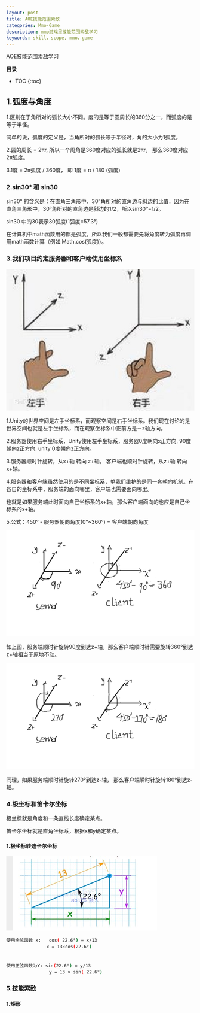```yaml
---
layout: post
title: AOE技能范围索敌
categories: Mmo-Game
description: mmo游戏里技能范围索敌学习
keywords: skill，scope, mmo，game
---
```


AOE技能范围索敌学习

**目录**

* TOC
{:toc}

## 1.弧度与角度

1.区别在于角所对的弧长大小不同。度的是等于圆周长的360分之一，而弧度的是等于半径。

简单的说，弧度的定义是，当角所对的弧长等于半径时，角的大小为1弧度。

2.圆的周长 = 2πr, 所以一个周角是360度对应的弧长就是2πr， 那么360度对应2π弧度。

3.1度 = 2π弧度 / 360度， 即 1度 = π / 180 (弧度)

### 2.sin30° 和 sin30

sin30° 的含义是：在直角三角形中，30°角所对的直角边与斜边的比值，因为在直角三角形中，30°角所对的直角边是斜边的1/2，所以sin30°=1/2。

sin30 中的30表示30弧度(1弧度=57.3°)

在计算机中math函数用的都是弧度，所以我们一般都需要先将角度转为弧度再调用math函数计算（例如:Math.cos(弧度)）。

### 3.我们项目约定服务器和客户端使用坐标系

![](/images/posts/mmo_game/skill_scope/3.jpg)

1.Unity的世界空间是左手坐标系，而观察空间是右手坐标系。我们现在讨论的是世界空间也就是左手坐标系，而在观察坐标系中正前方是－z轴方向。

2.服务器使用右手坐标系，Unity使用左手坐标系，服务器0度朝向x正方向, 90度朝向z正方向. unity 0度朝向z正方向。

3.服务器顺时针旋转，从x+轴 转向 z+轴。  客户端也顺时针旋转，从z+轴 转向 x+轴。

4.服务器和客户端虽然使用的是不同坐标系，单我们维护的是同一套朝向机制。在各自的坐标系中，服务端的面向哪里，客户端也需要面向哪里。

也就是如果服务端此时面向自己坐标系的x+轴，那么客户端面向的也应是自己坐标系的x+轴。

5.公式：450° - 服务器朝向角度(0°~360°) = 客户端朝向角度

![](/images/posts/mmo_game/skill_scope/4.png)

如上图，服务端顺时针旋转90度到达z+轴，那么客户端顺时针需要旋转360°到达z+轴相当于原地不动。

![](/images/posts/mmo_game/skill_scope/5.png)

同理，如果服务端顺时针旋转270°到达z-轴， 那么客户端瞬时针旋转180°到达z-轴。

### 4.极坐标和笛卡尔坐标

极坐标就是角度和一条直线长度确定某点。

笛卡尔坐标就是直角坐标系，根据x和y确定某点。

#### 1.极坐标转迪卡尔坐标

![](/images/posts/mmo_game/skill_scope/2.jpg)

```sh
使用余弦函数 x:	cos( 22.6°) = x/13
               x = 13×cos(22.6°)

　	　
使用正弦函数为Y: sin(22.6°) = y/13
             	y = 13 × sin( 22.6°)
```

### 5.技能索敌

#### 1.矩形

